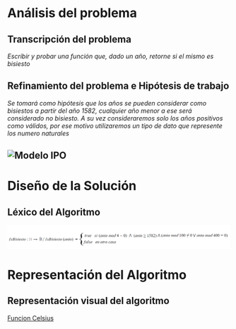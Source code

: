 # Análisis del problema

## Transcripción del problema

*Escribir y probar una función que, dado un año, retorne si el mismo es bisiesto*

## Refinamiento del problema e Hipótesis de trabajo

*Se tomará como hipótesis que los años se pueden considerar como bisiestos a partir del año 1582, cualquier año menor a ese será considerado no bisiesto. A su vez consideraremos solo los años positivos como válidos, por ese motivo utilizaremos un tipo de dato que represente los numero naturales*

## ![Modelo IPO](https://raw.githubusercontent.com/josefranwagner/AED/master/03-Bisiesto/IPO_bisiesto)

# Diseño de la Solución

## Léxico del Algoritmo

![IsBisiesto](https://raw.githubusercontent.com/josefranwagner/AED/master/03-Bisiesto/IsBisiesto.png)

# Representación del Algoritmo

## Representación visual del algoritmo

[Funcion Celsius](https://raw.githubusercontent.com/josefranwagner/AED/master/03-Celsius/Celsius.cpp)
